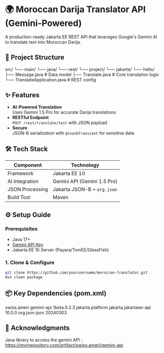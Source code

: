 # 🌍 Moroccan Darija Translator API (Gemini-Powered)

A production-ready Jakarta EE REST API that leverages Google's Gemini AI to translate text into Moroccan Darija.

## 📂 Project Structure

src/
└── main/
  └── java/
    └── rest/
      └── project/
        └── jakarta/
          └── hello/
            ├── Message.java # Data model
            ├── Translate.java # Core translation logic
            └── TranslateApplication.java # REST config


## ✨ Features
- **AI-Powered Translation**  
  Uses Gemini 1.5 Pro for accurate Darija translations
- **RESTful Endpoint**  
  `POST /rest/translate/test` with JSON payload
- **Secure**  
  JSON-B serialization with `@JsonbTransient` for sensitive data

## 🛠️ Tech Stack
| Component       | Technology                          |
|-----------------|-------------------------------------|
| Framework       | Jakarta EE 10                       |
| AI Integration  | Gemini API (Gemini 1.5 Pro)         |
| JSON Processing | Jakarta JSON-B + `org.json`         |
| Build Tool      | Maven                               |

## ⚙️ Setup Guide

### Prerequisites
- Java 17+
- [Gemini API Key](https://ai.google.dev/)
- Jakarta EE 10 Server (Payara/TomEE/GlassFish)

### 1. Clone & Configure
```bash
git clone https://github.com/yourusername/moroccan-translator.git
mvn clean package
```
## 📦 Key Dependencies (pom.xml)
<!-- Gemini Integration -->
<dependency>
    <groupId>swiss.ameri</groupId>
    <artifactId>gemini-api</artifactId>
    <version>1beta.0.2.3</version>
</dependency>

<!-- Jakarta EE -->
<dependency>
    <groupId>jakarta.platform</groupId>
    <artifactId>jakarta.jakartaee-api</artifactId>
    <version>10.0.0</version>
</dependency>

<!-- JSON Processing -->
<dependency>
    <groupId>org.json</groupId>
    <artifactId>json</artifactId>
    <version>20240303</version>
</dependency>

## 🙏 Acknowledgments
Java library to access the gemini API : https://mvnrepository.com/artifact/swiss.ameri/gemini-api

